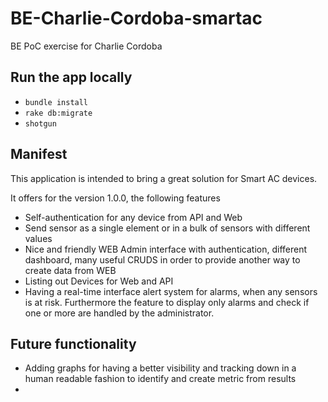 # BE-Charlie-Cordoba-smartac
BE PoC exercise for Charlie Cordoba

## Run the app locally
 
- `bundle install`
- `rake db:migrate`
- `shotgun`

## Manifest

This application is intended to bring a great solution for Smart AC devices.

It offers for the version 1.0.0, the following features

- Self-authentication for any device from API and Web
- Send sensor as a single element or in a bulk of sensors with different values
- Nice and friendly WEB Admin interface with authentication, different dashboard, many useful CRUDS in order to provide another way to create data from WEB
- Listing out Devices for Web and API
- Having a real-time interface alert system for alarms, when any sensors is at risk. Furthermore the feature to display only alarms and check if one or more are handled by the administrator.

## Future functionality

- Adding graphs for having a better visibility and tracking down in a human readable fashion to identify and create metric from results
- 
